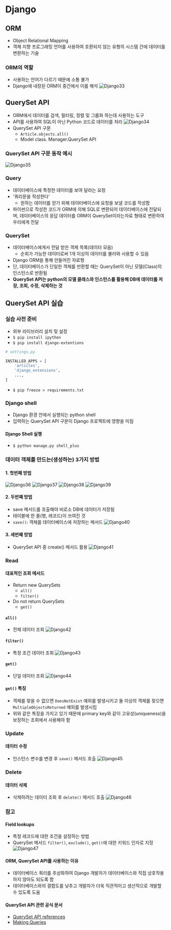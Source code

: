 # Django
## ORM
- Object Relational Mapping
- 객체 지향 프로그래밍 언어를 사용하여 호환되지 않는 유형의 시스템 간에 데이터를 변환하는 기술

### ORM의 역할
- 사용하는 언어가 다르기 때문에 소통 불가
- Django에 내장된 ORM이 중간에서 이를 해석
![Django33](./asset/Django33.PNG)

## QuerySet API
- ORM에서 데이터를 검색, 필터링, 정렬 및 그룹화 하는데 사용하는 도구
- API를 사용하여 SQL이 아닌 Python 코드로 데이터를 처리
![Django34](./asset/Django34.PNG)
- QuerySet API 구문
    - `Article.objects.all()`
    - Model class. Manager.QuerySet API

### QuerySet API 구문 동작 예시
![Django35](./asset/Django35.PNG)

### Query
- 데이터베이스에 특정한 데이터를 보여 달라는 요청
- '쿼리문을 작성한다'
    - 원하는 데이터를 얻기 위해 데이터베이스에 요청을 보낼 코드를 작성함
- 파이썬으로 작성한 코드가 ORM에 의해 SQL로 변환되어 데이터베이스에 전달되며, 데이터베이스의 응답 데이터를 ORM이 QuerySet이라는자료 형태로 변환하여 우리에게 전달

### QuerySet
- 데이터베이스에게서 전달 받은 객체 목록(데이터 모음)
    - 순회가 가능한 데이터로써 1개 이상의 데이터를 불러와 사용할 수 있음
- Django ORM을 통해 만들어진 자료형
- 단, 데이터베이스가 단일한 객체를 반환할 때는 QuerySet이 아닌 모델(Class)의 인스턴스로 반환됨
- **QuerySet API는 python의 모델 클래스와 인스턴스를 활용해 DB에 데이터를 저장, 조회, 수정, 삭제하는 것**

## QuerySet API 실습
### 실습 사전 준비
- 외부 라이브러리 설치 및 설정
- `$ pip install ipython`
- `$ pip install django-extentions`
```python
# settings.py

INSTALLED_APPS = [
    'articles',
    'django_extensions',
    ...,
]
```
- `$ pip freeze > requirements.txt`

### Django shell
- Django 환경 안에서 실행되는 python shell
- 입력하는 QuerySet API 구문이 Django 프로젝트에 영향을 미침

#### Django Shell 실행
- `$ python manage.py shell_plus`

### 데이터 객체를 만드는(생성하는) 3가지 방법
#### 1. 첫번째 방법
![Django36](./asset/Django36.PNG)
![Django37](./asset/Django37.PNG)
![Django38](./asset/Django38.PNG)
![Django39](./asset/Django39.PNG)

#### 2. 두번째 방법
- save 메서드를 호출해야 비로소 DB에 데이터가 저장됨
- 테이블에 한 줄(행, 레코드)이 쓰여진 것
- `save()`: 객체를 데이터베이스에 저장하는 메서드
![Django40](./asset/Django40.PNG)

#### 3. 세번째 방법
- QuerySet API 중 create() 메서드 활용
![Django41](./asset/Django41.PNG)

### Read
#### 대표적인 조회 메서드
- Return new QuerySets
    - `all()`
    - `filter()`
- Do not return QuerySets
    - `get()`

#### `all()`
- 전체 데이터 조회
![Django42](./asset/Django42.PNG)

#### `filter()`
- 특정 조건 데이터 조회
![Django43](./asset/Django43.PNG)

#### `get()`
- 단일 데이터 조회
![Django44](./asset/Django44.PNG)

#### `get()` 특징
- 객체를 찾을 수 없으면 `DoesNotExist` 예외를 발생시키고 둘 이상의 객체를 찾으면 `MultipleObjectsReturned` 예외를 발생시킴
- 위와 같은 특징을 가지고 있기 때문에 primary key와 같이 고유성(uniqueness)을 보장하는 조회에서 사용해야 함

### Update
#### 데이터 수정
- 인스턴스 변수를 변경 후 `save()` 메서드 호출
![Django45](./asset/Django45.PNG)

### Delete
#### 데이터 삭제
- 삭제하려는 데이터 조회 후 `delete()` 메서드 호출
![Django46](./asset/Django46.PNG)

### 참고
#### Field lookups
- 특정 레코드에 대한 조건을 설정하는 방법
- QuerySet 메서드 `filter()`, `exclude()`, `get()`에 대한 키워드 인자로 지정
![Django47](./asset/Django47.PNG)

#### ORM, QuerySet API를 사용하는 이유
- 데이터베이스 쿼리를 추상화하여 Django 개발자가 데이터베이스와 직접 상호작용하지 않아도 되도록 함
- 데이터베이스와의 결합도를 낮추고 개발자가 더욱 직관적이고 생산적으로 개발할 수 있도록 도움
  
#### QuerySet API 관련 공식 문서
- [QuerySet API references](https://docs.djangoproject.com/en/5.0/ref/models/querysets/)
- [Making Queries](https://docs.djangoproject.com/en/5.0/topics/db/queries/)